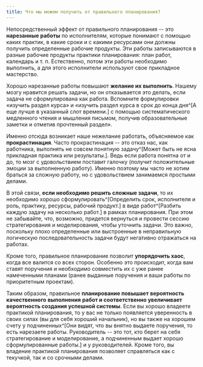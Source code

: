 ```yaml
---
title: Что мы можем получить от правильного планирования?
---
```


Непосредственный эффект от правильного планирования -- это **нарезанные
работы** по исполнителям, которые понимают с помощью каких практик, в
какие сроки и с какими ресурсами они должны получить определенные
рабочие продукты. Эти работы записываются в разные рабочие продукты
практики планирования: план работ, календарь и т. п. Естественно, потом
эти работы необходимо выполнить, а для этого исполнители используют свое
прикладное мастерство.

Хорошо нарезанные работы повышают **желание их выполнить**. Нашему мозгу
нравится решать задачи, но он отказывается это делать, если задача не
сформулирована как работа. Вспомните формулировки «изучить раздел курса»
и «изучить раздел курса в срок до конца дня^[А еще лучше
в указанный слот времени.] с помощью систематического
медленного чтения и мышления письмом, получив образовательные заметки и
отметив прочтенный раздел».

Именно отсюда возникает наше нежелание работать, объясняемое как
**прокрастинация**. Часто прокрастинация -- это отказ нас, как
работника, выполнять не совсем понятную задачу^[Может
быть не ясна прикладная практика или результаты.]. Ведь
если работа понятна от и до, то мозг с удовольствием поставит галочку
(получит положительные эмоции за выполненную работу). Именно поэтому мы
часто не хотим браться за сложную работу, но с удовольствием занимаемся
простыми делами.

В этой связи, **если необходимо решить сложные задачи**, то их
необходимо хорошо сформулировать^[Определить срок,
исполнителя и роль, практику, ресурсы, рабочий продукт.]
в виде работ^[Разбить каждую задачу на несколько
работ.] в рамках планирования. При этом не забывайте,
что, возможно, придется вернуться и провести сессию стратегирования и
моделирования, чтобы уточнить задачи. Это важно, поскольку плохо
определенные или выстроенные в неправильную логическую
последовательность задачи будут негативно отражаться на работах.

Кроме того, правильное планирование позволит **упорядочить хаос**, когда
все валится со всех сторон. Особенно это происходит, когда вам ставят
поручения и необходимо совместить их с уже ранее намеченными планами
(ранее выданные поручения и ваши работы по приоритетным проектам).

Таким образом, правильное **планирование повышает** **вероятность
качественного** **выполнения** **работ и соответственно увеличивает
вероятность создания успешной системы**. Если вы хорошо владеете
практикой планирования, то у вас не только появляется уверенность в
своих силах (вы для себя хороший начальник), но вы также на хорошем
счету у подчиненных^[Они видят, что вы внятно выдаете
поручения, то есть нарезаете работы. Руководитель -- это тот, кто берет
на себя стратегирование и моделирование, а подчиненным выдает хорошо
сформулированные работы.] и у руководителей. Кроме того,
вы владение практикой планирования позволяет справляться как с текучкой,
так и со срочными делами.
